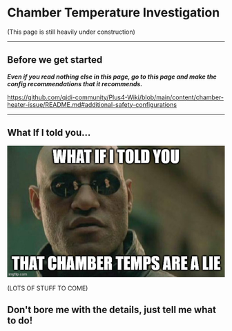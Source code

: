 # Chamber Temperature Investigation

(This page is still heavily under construction)

___
## Before we get started

_**Even if you read nothing else in this page, go to this page and make the config recommendations that it recommends.**_

https://github.com/qidi-community/Plus4-Wiki/blob/main/content/chamber-heater-issue/README.md#additional-safety-configurations
___

## What If I told you...

![What if I told you](./what_if_I_told_you.jpg)

(LOTS OF STUFF TO COME)

## Don't bore me with the details, just tell me what to do!
